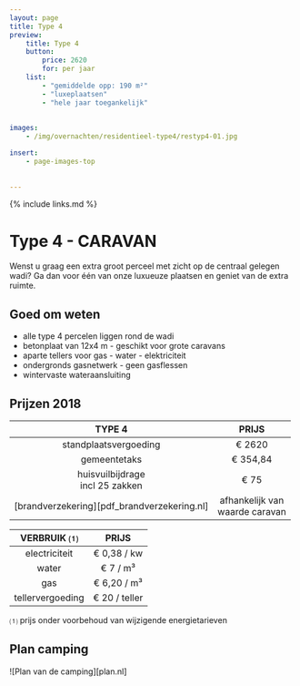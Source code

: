 ```yaml
---
layout: page
title: Type 4
preview: 
    title: Type 4
    button:
        price: 2620
        for: per jaar
    list:
        - "gemiddelde opp: 190 m²"
        - "luxeplaatsen"
        - "hele jaar toegankelijk"
        
        
images:
    - /img/overnachten/residentieel-type4/restyp4-01.jpg

insert:
    - page-images-top
    
    
---
```


{% include links.md %}

# Type 4 - CARAVAN

Wenst u graag een extra groot perceel met zicht op de centraal gelegen wadi? Ga dan voor één van onze luxueuze plaatsen en geniet van de extra ruimte.

## Goed om weten

- alle type 4 percelen liggen rond de wadi
- betonplaat van 12x4 m - geschikt voor grote caravans
- aparte tellers voor gas - water - elektriciteit
- ondergronds gasnetwerk - geen gasflessen
- wintervaste wateraansluiting


## Prijzen 2018

TYPE 4                |PRIJS           |
:--------------------:|:--------------:|
standplaatsvergoeding |€ 2620               
gemeentetaks          |€ 354,84
huisvuilbijdrage<br>incl 25 zakken<br> | € 75    
[brandverzekering][pdf_brandverzekering.nl]     |afhankelijk van <br>waarde caravan

VERBRUIK ⑴           |PRIJS          |
:--------------------:|:-------------:|
electriciteit         | € 0,38 / kw        
water                 | € 7 / m³  
gas                   | € 6,20 / m³       
tellervergoeding      | € 20 / teller

⑴ prijs onder voorbehoud van wijzigende energietarieven

## Plan camping

![Plan van de camping][plan.nl]
